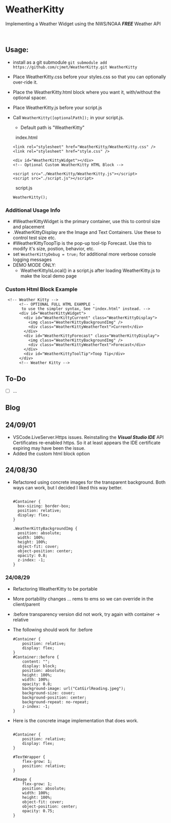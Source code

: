 # WeatherKitty

Implementing a Weather Widget using the NWS/NOAA **_FREE_** Weather API <br>

<br>

## Usage:

- install as a git submodule
  `git submodule add https://github.com/cjmet/WeatherKitty.git WeatherKitty`

- Place WeatherKitty.css before your styles.css so that you can optionally over-ride it.
- Place the WeatherKitty.html block where you want it, with/without the optional spacer.
- Place WeatherKitty.js before your script.js
- Call `WeatherKitty([optionalPath]);` in your script.js.

  - Default path is "WeatherKitty"

  &nbsp;
  index.html

  ```
  <link rel="stylesheet" href="WeatherKitty/WeatherKitty.css" />
  <link rel="stylesheet" href="style.css" />

  <div id="WeatherKittyWidget"></div>
  <!-- Optional Custom WeatherKitty HTML Block -->

  <script src="./WeatherKitty/WeatherKitty.js"></script>
  <script src="./script.js"></script>
  ```

  &nbsp;
  script.js

  ```
  WeatherKitty();
  ```

### Additional Usage Info

- #WeatherKittyWidget is the primary container, use this to control size and placement
- .WeatherKittyDisplay are the Image and Text Containers. Use these to control test size etc.
- #WeatherKittyToopTip is the pop-up tool-tip Forecast. Use this to modify it's size, postion, behavior, etc.
- set `WeatherKittyDebug = true;` for additional more verbose console logging messages
- DEMO MODE ONLY:
  - WeatherKittyIsLocal() in a script.js after loading WeatherKitty.js to make the local demo page

### Custom Html Block Example

```
 <!-- Weather Kitty -->
      <!-- OPTIONAL FULL HTML EXAMPLE -
       to use the simpler syntax, See "index.html" instead. -->
      <div id="WeatherKittyWidget">
        <div id="WeatherKittyCurrent" class="WeatherKittyDisplay">
          <img class="WeatherKittyBackgroundImg" />
          <div class="WeatherKittyWeatherText">Current</div>
        </div>
        <div id="WeatherKittyForecast" class="WeatherKittyDisplay">
          <img class="WeatherKittyBackgroundImg" />
          <div class="WeatherKittyWeatherText">Forecast</div>
        </div>
        <div id="WeatherKittyToolTip">Toop Tip</div>
      </div>
      <!-- Weather Kitty -->
```

## To-Do

- [ ] ...

## Blog

## 24/09/01

- VSCode.LiveServer.Https issues. Reinstalling the **_Visual Studio IDE_** API Certificates re-enabled https. So it at least appears the IDE certificate expiring may have been the issue.
- Added the custom html block option

## 24/08/30

- Refactored using concrete images for the transparent background. Both ways can work, but I decided I liked this way better.

  ```

  #Container {
    box-sizing: border-box;
    position: relative;
    display: flex;
  }

  .WeatherKittyBackgroundImg {
    position: absolute;
    width: 100%;
    height: 100%;
    object-fit: cover;
    object-position: center;
    opacity: 0.8;
    z-index: -1;
  }
  ```

### 24/08/29

- Refactoring WeatherKitty to be portable
- More portability changes ... rems to ems so we can override in the client/parent
- :before transparency version did not work, try again with container -> relative
- The following should work for :before

  ```
  #Container {
      position: relative;
      display: flex;
  }
  #Container::before {
      content: "";
      display: block;
      position: absolute;
      height: 100%;
      width: 100%;
      opacity: 0.8;
      background-image: url("CatGirlReading.jpeg");
      background-size: cover;
      background-position: center;
      background-repeat: no-repeat;
      z-index: -1;
  }
  ```

- Here is the concrete image implementation that does work.

  ```

  #Container {
      position: relative;
      display: flex;
  }

  #TextWrapper {
      flex-grow: 1;
      position: relative;
  }

  #Image {
      flex-grow: 1;
      position: absolute;
      width: 100%;
      height: 100%;
      object-fit: cover;
      object-position: center;
      opacity: 0.75;
  }

  ```
